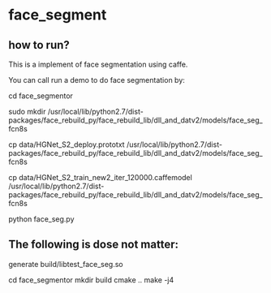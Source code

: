 # face_segment
## how to run?
This is a implement of face segmentation using caffe.

You can call run a demo to do face segmentation by:

cd face_segmentor

sudo mkdir /usr/local/lib/python2.7/dist-packages/face_rebuild_py/face_rebuild_lib/dll_and_datv2/models/face_seg_fcn8s

cp data/HGNet_S2_deploy.prototxt /usr/local/lib/python2.7/dist-packages/face_rebuild_py/face_rebuild_lib/dll_and_datv2/models/face_seg_fcn8s

cp data/HGNet_S2_train_new2_iter_120000.caffemodel  /usr/local/lib/python2.7/dist-packages/face_rebuild_py/face_rebuild_lib/dll_and_datv2/models/face_seg_fcn8s

python face_seg.py



## The following is dose not matter:
generate build/libtest_face_seg.so

cd face_segmentor
mkdir build
cmake ..
make -j4

